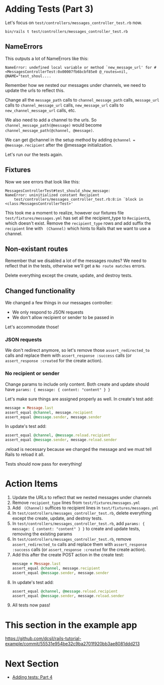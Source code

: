 # Adding Tests (Part 3)

Let's focus on `test/controllers/messages_controller_test.rb` now.

`bin/rails t test/controllers/messages_controller_test.rb`

## NameErrors

This outputs a lot of NameErrors like this:

```
NameError: undefined local variable or method `new_message_url' for #<MessagesControllerTest:0x00007fb6bcbf85e0 @_routes=nil, @NAME="test_shoul....
```

Remember how we nested our messages under channels, we need to update the urls to reflect this.

Change all the `message_path` calls to `channel_message_path` calls, `message_url` calls to `channel_message_url` calls, `new_message_url` calls to `new_channel_message_url` calls, etc.

We also need to add a channel to the urls. So `channel_message_path(@message)` would become `channel_message_path(@channel, @message)`.

We can get @channel in the setup method by adding `@channel = @message.recipient` after the @message initialization.

Let's run our the tests again.

## Fixtures

Now we see errors that look like this:

```
MessagesControllerTest#test_should_show_message:
NameError: uninitialized constant Recipient
    test/controllers/messages_controller_test.rb:8:in `block in <class:MessagesControllerTest>'
```

This took me a moment to realize, however our fixtures file `test/fixtures/messages.yml` has set all the recipient_type to `Recipient`s, which doesn't exist. Remove the `recipient_type` rows and add suffix the `recipient` line with ` (Channel)` which hints to Rails that we want to use a channel.

## Non-existant routes

Remember that we disabled a lot of the messages routes? We need to reflect that in the tests, otherwise we'll get a `No route matches` errors.

Delete everything except the create, update, and destroy tests.

## Changed functionality

We changed a few things in our messages controller:

- We only respond to JSON requests
- We don't allow recipient or sender to be passed in

Let's accommodate those!

### JSON requests

We don't redirect anymore, so let's remove those `assert_redirected_to` calls and replace them with `assert_response :success` calls (or `assert_response :created` for the create action).

### No recipient or sender

Change params to include only content. Both create and update should have `params: { message: { content: "content" } }`

Let's make sure things are assigned properly as well. In create's test add:
```ruby
message = Message.last
assert_equal @channel, message.recipient
assert_equal @message.sender, message.sender
```

In update's test add:
```ruby
assert_equal @channel, @message.reload.recipient
assert_equal @message.sender, message.reload.sender
```

.reload is necessary because we changed the message and we must tell Rails to reload it all.

Tests should now pass for everything!

# Action Items

1. Update the URLs to reflect that we nested messages under channels
1. Remove `recipient_type` lines from `test/fixtures/messages.yml`
1. Add ` (Channel)` suffices to recipient lines in `test/fixtures/messages.yml`
1. In `test/controllers/messages_controller_test.rb`, delete everything except the create, update, and destroy tests.
1. In `test/controllers/messages_controller_test.rb`, add `params: { message: { content: "content" } }` to create and update tests, removing the existing params
1. In `test/controllers/messages_controller_test.rb`, remove `assert_redirected_to` calls and replace them with `assert_response :success` calls (or `assert_response :created` for the create action).
1. Add this after the create POST action in the create test:
    ```ruby
    message = Message.last
    assert_equal @channel, message.recipient
    assert_equal @message.sender, message.sender
    ```
1. In update's test add:
    ```ruby
    assert_equal @channel, @message.reload.recipient
    assert_equal @message.sender, message.reload.sender
    ```
1. All tests now pass!

# This section in the example app

https://github.com/dcsil/rails-tutorial-example/commit/55531e954be32c9ba2701f920bb3ae8081ddd213

# Next Section
- [Adding tests: Part 4](20_adding_tests_p4.md)
